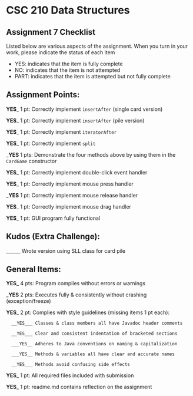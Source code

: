 # CSC 210 Data Structures
## Assignment 7 Checklist

Listed below are various aspects of the assignment.  When you turn in
your work, please indicate the status of each item

- YES: indicates that the item is fully complete
- NO: indicates that the item is not attempted
- PART: indicates that the item is attempted but not fully complete

## Assignment Points:

__YES___ 1 pt: Correctly implement `insertAfter` (single card version)

__YES___ 1 pt: Correctly implement `insertAfter` (pile version)

__YES___ 1 pt: Correctly implement `iteratorAfter`

__YES___ 1 pt: Correctly implement `split`

___YES__ 1 pts: Demonstrate the four methods above by using them in the `CardGame` constructor

__YES___ 1 pt: Correctly implement double-click event handler

__YES___ 1 pt: Correctly implement mouse press handler

___YES__ 1 pt: Correctly implement mouse release handler

__YES___ 1 pt: Correctly implement mouse drag handler

__YES___ 1 pt: GUI program fully functional

## Kudos (Extra Challenge):

______ Wrote version using SLL class for card pile


## General Items:

__YES___ 4 pts: Program compiles without errors or warnings

___YES__ 2 pts: Executes fully & consistently without crashing (exception/freeze)

__YES___ 2 pt: Complies with style guidelines (missing items 1 pt each):

      __YES___ Classes & class members all have Javadoc header comments

      __YES___ Clear and consistent indentation of bracketed sections

      ___YES__ Adheres to Java conventions on naming & capitalization

      ___YES__ Methods & variables all have clear and accurate names

      __YES___ Methods avoid confusing side effects

__YES___ 1 pt: All required files included with submission

__YES___ 1 pt: readme.md contains reflection on the assignment